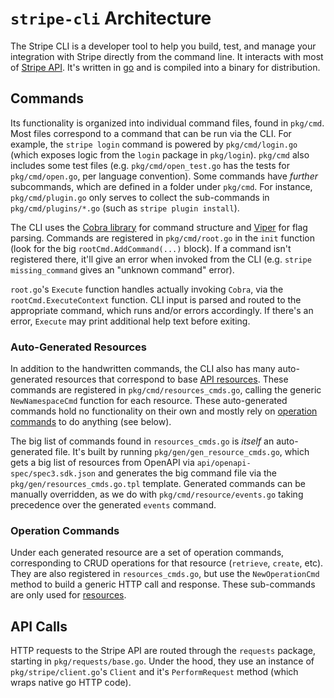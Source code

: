 # `stripe-cli` Architecture

The Stripe CLI is a developer tool to help you build, test, and manage your integration with Stripe directly from the command line. It interacts with most of [Stripe API](https://stripe.com/docs/api). It's written in [go](https://go.dev/) and is compiled into a binary for distribution.

## Commands

Its functionality is organized into individual command files, found in `pkg/cmd`. Most files correspond to a command that can be run via the CLI. For example, the `stripe login` command is powered by `pkg/cmd/login.go` (which exposes logic from the `login` package in `pkg/login`). `pkg/cmd` also includes some test files (e.g. `pkg/cmd/open_test.go` has the tests for `pkg/cmd/open.go`, per language convention). Some commands have _further_ subcommands, which are defined in a folder under `pkg/cmd`. For instance, `pkg/cmd/plugin.go` only serves to collect the sub-commands in `pkg/cmd/plugins/*.go` (such as `stripe plugin install`).

The CLI uses the [Cobra library](https://github.com/spf13/cobra) for command structure and [Viper](https://github.com/spf13/viper) for flag parsing. Commands are registered in `pkg/cmd/root.go` in the `init` function (look for the big `rootCmd.AddCommand(...)` block). If a command isn't registered there, it'll give an error when invoked from the CLI (e.g. `stripe missing_command` gives an "unknown command" error).

`root.go`'s `Execute` function handles actually invoking `Cobra`, via the `rootCmd.ExecuteContext` function. CLI input is parsed and routed to the appropriate command, which runs and/or errors accordingly. If there's an error, `Execute` may print additional help text before exiting.

### Auto-Generated Resources

In addition to the handwritten commands, the CLI also has many auto-generated resources that correspond to base [API resources](https://stripe.com/docs/api/charges). These commands are registered in `pkg/cmd/resources_cmds.go`, calling the generic `NewNamespaceCmd` function for each resource. These auto-generated commands hold no functionality on their own and mostly rely on [operation commands](#operation-commands) to do anything (see below).

The big list of commands found in `resources_cmds.go` is _itself_ an auto-generated file. It's built by running `pkg/gen/gen_resource_cmds.go`, which gets a big list of resources from OpenAPI via `api/openapi-spec/spec3.sdk.json` and generates the big command file via the `pkg/gen/resources_cmds.go.tpl` template. Generated commands can be manually overridden, as we do with `pkg/cmd/resource/events.go` taking precedence over the generated `events` command.

### Operation Commands

Under each generated resource are a set of operation commands, corresponding to CRUD operations for that resource (`retrieve`, `create`, etc). They are also registered in `resources_cmds.go`, but use the `NewOperationCmd` method to build a generic HTTP call and response. These sub-commands are only used for [resources](#auto-generated-resources).

## API Calls

HTTP requests to the Stripe API are routed through the `requests` package, starting in `pkg/requests/base.go`. Under the hood, they use an instance of `pkg/stripe/client.go`'s `Client` and it's `PerformRequest` method (which wraps native go HTTP code).
